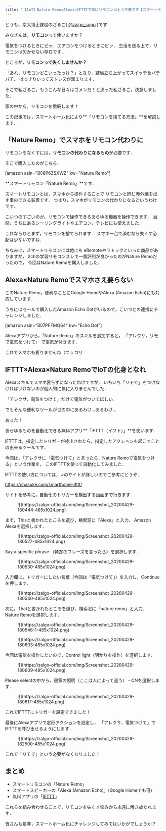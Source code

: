 ```yaml
---
title: "【IoT】Nature Remo×Alexa×IFTTTで家にリモコンはもう不要です【スマートホーム】"
---
```


どうも，京大博士課程のざるご( [@zalgo_sogo](https://www.twitter.com/zalgo_sogo) )です．

みなさんは，**リモコン**って使いますか？

電気をつけるときにピッ．エアコンをつけるときにピッ．
生活を送る上で，リモコンは欠かせない存在です．

ところが，**リモコンって失くしませんか？**

「あれ，リモコンどこいったっけ？」となり，結局立ち上がってスイッチをパチパチ．
はっきりいってストレスが溜まります．

そこで私ざるご，もうこんな日々はゴメンだ！と思った私ざるご，決意しました．

家の中から，リモコンを撤廃します！

この記事では，スマートホーム化により**「リモコンを捨てる方法」**を解説します．

## 「Nature Remo」でスマホをリモコン代わりに

リモコンをなくすには，**リモコンの代わりになるもの**が必要です．

そこで購入したのがこちら．

[amazon asin="B08P6ZSXWZ" kw="Nature Remo"]

**スマートリモコン「Nature Remo」**です．

スマートリモコンとは，スマホから操作することで
リモコンと同じ赤外線を出す事のできる装置です．
つまり，スマホがリモコンの代わりになるというわけです．

こいつのすごいのが，リモコンで操作できるあらゆる機器を操作できます．
当然，うちにあるシーリングライトやエアコン，テレビにも使えました．

これならひとまず，リモコンを捨てられます．
スマホ一台で済むなら失くす心配は少ないですね．

ちなみに，スマートリモコンには他にも
eRemoteやラトックといった商品がありますが，
2chの学習リモコンスレで一番評判が良かったのがNature Remoだったので，
今回はNature Remoを購入しました．

## Alexa×Nature Remoでスマホさえ要らない

このNature Remo，便利なことにGoogle HomeやAlexa (Amazon Echo)にも対応しています．

うちにはセールで購入したAmazon Echo Dotがいるので，こいつとの連携にチャレンジしました．

[amazon asin="B07PFFMQ64" kw="Echo Dot"]

Alexaアプリから，「Nature Remo」のスキルを追加すると，
「アレクサ，リモで電気をつけて」
で電気が付きます．

これでスマホも要りませんね（ニッコリ

## IFTTT×Alexa×Nature RemoでIoTの化身となれ

Alexaスキルでスマホ要らずになったわけですが，
いちいち「リモで」をつけなければいけないのが個人的に気に入りませんでした．

「アレクサ，電気をつけて」だけで電気がついてほしい．

でもそんな便利なツールが世の中にあるわけ…あるわけ…

あった！

あらゆるものを自動化できる無料アプリ**「IFTTT（イフト）」**を使います．

IFTTTは，指定したトリガーが検出されたら，指定したアクションを起こすことの出来るツールです．

今回は，「アレクサに「電気つけて」と言ったら，Nature Remoで電気をつける」という作業を，
このIFTTTを使って自動化してみました．

IFTTTの使い方については，↓のサイトが詳しいのでご参考にどうぞ．

<div class="wp-block-cocoon-blocks-blogcard blogcard-type bct-none">

https://chasuke.com/smarthome-ifttt/

</div>

サイトを参考に，自動化のトリガーを検出する画面まで行きます．

<figure class="wp-block-image size-large is-resized">![](https://zalgo-official.com/img/Screenshot_20200429-180444-485x1024.png)</figure>

まず，Thisと書かれたところを選び，検索窓に「Alexa」と入力．
Amazon Alexaを選択します．

<figure class="wp-block-image size-large is-resized">![](https://zalgo-official.com/img/Screenshot_20200429-180527-485x1024.png)</figure>

Say a specific phrase （特定のフレーズを言ったら）を選択します．

<figure class="wp-block-image size-large is-resized">![](https://zalgo-official.com/img/Screenshot_20200429-180530-485x1024.png)</figure>

入力欄に，トリガーにしたい言葉（今回は「電気つけて」）を入力し，Continueを押します．

<figure class="wp-block-image size-large is-resized">![](https://zalgo-official.com/img/Screenshot_20200429-180540-485x1024.png)</figure>

次に，Thatと書かれたところを選び，検索窓に「nature remo」と入力．
Nature Remoを選択します．

<figure class="wp-block-image size-large is-resized">![](https://zalgo-official.com/img/Screenshot_20200429-180546-1-485x1024.png)</figure>

<figure class="wp-block-image size-large is-resized">![](https://zalgo-official.com/img/Screenshot_20200429-180603-485x1024.png)</figure>

今回は電気を操作したいので，Control light（明かりを操作）を選択します．

<figure class="wp-block-image size-large is-resized">![](https://zalgo-official.com/img/Screenshot_20200429-180609-485x1024.png)</figure>

Please selectの中から，寝室の照明（ここは人によって違う） - ONを選択します．

<figure class="wp-block-image size-large is-resized">![](https://zalgo-official.com/img/Screenshot_20200429-180617-485x1024.png)</figure>

これでIFTTTにトリガーを設定できました！

最後にAlexaアプリで定形アクションを設定し，
「アレクサ，電気つけて」でIFTTTを呼び出せるようにします．

<figure class="wp-block-image size-large is-resized">![](https://zalgo-official.com/img/Screenshot_20200429-182500-485x1024.png)</figure>

これで「リモで」という必要がなくなりました！

## まとめ

* スマートリモコンの「Nature Remo」
* スマートスピーカーの「Alexa (Amazon Echo)」(Google Homeでも可)
* 無料アプリの「[IFTTT](https://ifttt.com/)」

これらを組み合わせることで，リモコンを失くす悩みから永遠に解き放たれます．

皆さんも是非，スマートホーム化にチャレンジしてみてはいかがでしょうか？